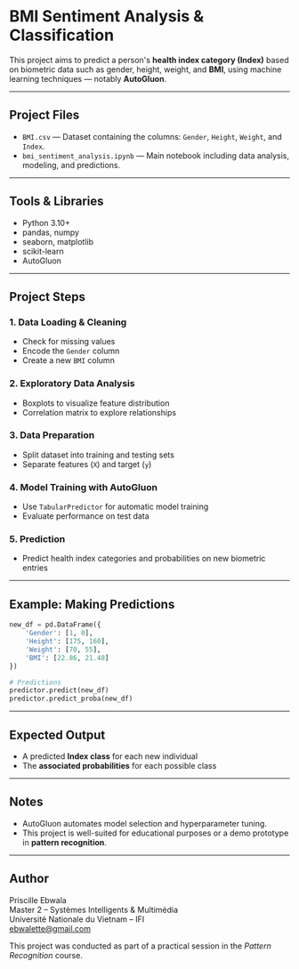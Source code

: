 #  BMI Sentiment Analysis & Classification

This project aims to predict a person's **health index category (Index)** based on biometric data such as gender, height, weight, and **BMI**, using machine learning techniques — notably **AutoGluon**.

---

##  Project Files

- `BMI.csv` — Dataset containing the columns: `Gender`, `Height`, `Weight`, and `Index`.
- `bmi_sentiment_analysis.ipynb` — Main notebook including data analysis, modeling, and predictions.

---

##  Tools & Libraries

- Python 3.10+
- pandas, numpy
- seaborn, matplotlib
- scikit-learn
- AutoGluon

---

##  Project Steps

### 1. Data Loading & Cleaning
- Check for missing values
- Encode the `Gender` column
- Create a new `BMI` column

### 2. Exploratory Data Analysis
- Boxplots to visualize feature distribution
- Correlation matrix to explore relationships

### 3. Data Preparation
- Split dataset into training and testing sets
- Separate features (`X`) and target (`y`)

### 4. Model Training with AutoGluon
- Use `TabularPredictor` for automatic model training
- Evaluate performance on test data

### 5. Prediction
- Predict health index categories and probabilities on new biometric entries

---

##  Example: Making Predictions

```python
new_df = pd.DataFrame({
    'Gender': [1, 0],
    'Height': [175, 160],
    'Weight': [70, 55],
    'BMI': [22.86, 21.48]
})

# Predictions
predictor.predict(new_df)
predictor.predict_proba(new_df)
```

---

##  Expected Output

- A predicted **Index class** for each new individual
- The **associated probabilities** for each possible class

---

##  Notes

- AutoGluon automates model selection and hyperparameter tuning.
- This project is well-suited for educational purposes or a demo prototype in **pattern recognition**.

---

##  Author

Priscille Ebwala  
Master 2 – Systèmes Intelligents & Multimédia  
Université Nationale du Vietnam – IFI  
 ebwalette@gmail.com

 This project was conducted as part of a practical session in the *Pattern Recognition* course.